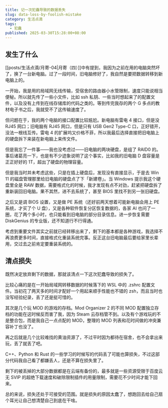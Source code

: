 ```yaml
---
title: 记一次犯蠢导致的数据丢失
slug: data-loss-by-foolish-mistake
category: 生活点滴
tags:
  - 犯蠢
published: 2025-03-30T15:28:00+08:00
---
```


## 发生了什么

[[posts/生活点滴/月寄-04|月寄（四）]]中有提到，我因为之前在用的电脑突然坏了，换了一台新电脑。过了一段时间，旧电脑修好了，我自然是要把数据转移到新电脑上的。

一开始，我是用的局域网无线传输，受宿舍的路由器小水管限制，速度只能说相当便秘。所以就先传了一些小文件，比如 ssh 私钥、一些当时想起来了的配置文件，以及没有上传到在线存储库的代码之类的。等到传完我存的两个 G 多点的教材电子书之后，我就受不了这传输速度了。

但问题在于，我的两个电脑的接口配置比较尴尬。新电脑有雷电 4 接口，但是没 RJ45 网口；旧电脑有 RJ45 网口，但是只有 USB Gen2 Type-C 口，正好错开，没法一根线互传。雷电 4 的扩展坞又价格不菲，所以我最后选择直接把旧电脑上的硬盘拆下来装在新电脑上来传文件。

但是我忘了一件事——我也没考虑过——旧电脑的两块硬盘，是组了 RAID0 的。事后诸葛亮一下，也是有不少迹象说明了这个事实，比如我的旧电脑 D 盘容量是正正好好的 1T，超出了硬盘的物理容量。

但是我当时并未考虑这些，只是在插上硬盘后，发现没有直接显示，于是去 Win 11 的磁盘管理那里给旧电脑的硬盘点了下「新建卷」。当 Windows 提示我这个硬盘里全是 RAW 数据，需要格式化的时候，我才发现有点不对劲，赶紧把硬盘拆了重新装回旧电脑。果不其然，进不去系统了，甚至 BIOS 里找不到另一张旧硬盘。

之后又是调 BIOS 设置，又是做 PE 系统（还好前两天想着可能新电脑会用上 PE 系统，才买了个 U 盘），又是各种软件恢复分区恢复数据的，各家 AI 也问了一圈，花了两个多小时，也只能看到旧电脑的部分目录信息。进一步恢复需要 DiskGenius 的专业版，还不知道行不行得通。

考虑到重要文件其实之前就已经转移出来了，剩下的基本都是各种游戏，我选择不再浪费更多时间，直接格式化重装系统完事。反正这台旧电脑最后要给家里长辈用，交过去之前肯定要重装系统的。

## 清点损失

既然决定放弃剩下的数据，那就该清点一下这次犯蠢导致的损失了。

比较心痛的是在一开始局域网转移数据的时候落下的 WSL 中的 .zshrc 配置文件。当初花了两天多的时间才配好一个用起来顺手性能也不错的 zsh，而且当时也没写经验纪录，丢了还是挺可惜的。

其次是几个玩 MOD 的游戏的存档。Mod Organizer 2 的不同 MOD 配置独立存档的功能在这时候反而害了我，因为 Steam 云存档管不到。以及有个游戏玩的不是整合包，而是我自己一点点配的 MOD，整理的 MOD 列表和花时间做的冲突兼容补丁也没了。

再之后就是几个比较难找的黄油资源了，不过平时因为都待在宿舍，也不会拿出来玩，丢了就丢了吧。

C++、Python 和 Rust 的一些学习的时候写的代码丢了可能也算损失，不过这部分代码我自己看了都嫌丢人，还是不算在损失里了。

剩下的被丢掉的大部分数据都是在云端有备份的，最多就是一些资源受限于百度云无 SVIP 的超绝下载速度和破除限制插件的用量限制，需要花不少时间才能下回来。

总的来说，损失还处于可接受的范围。就是损失的原因太蠢了，想跑回去给自己扇个耳光让自己想清楚自己到底在干啥。
